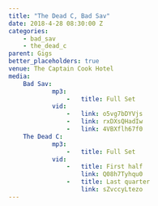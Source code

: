 ```yaml
---
title: "The Dead C, Bad Sav"
date: 2018-4-28 08:30:00 Z
categories:
    - bad_sav
    - the_dead_c
parent: Gigs
better_placeholders: true
venue: The Captain Cook Hotel
media:
    Bad Sav:
            mp3:
                -   title: Full Set
            vid:
                -   link: o5vg7bDYVjs
                -   link: rxDXsQHadIw
                -   link: 4VBXflh67f0
    The Dead C:
            mp3:
                -   title: Full Set
            vid:
                -   title: First half
                    link: Q08h7Tyhqu0
                -   title: Last quarter
                    link: sZvccyLtezo
---
```

